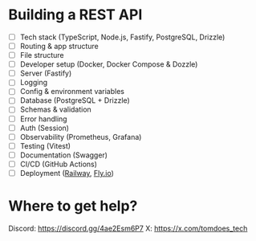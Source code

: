 # Building a REST API
- [ ] Tech stack (TypeScript, Node.js, Fastify, PostgreSQL, Drizzle)
- [ ] Routing & app structure
- [ ] File structure
- [ ] Developer setup (Docker, Docker Compose & Dozzle)
- [ ] Server (Fastify)
- [ ] Logging
- [ ] Config & environment variables
- [ ] Database (PostgreSQL + Drizzle)
- [ ] Schemas & validation
- [ ] Error handling
- [ ] Auth (Session)
- [ ] Observability (Prometheus, Grafana)
- [ ] Testing (Vitest)
- [ ] Documentation (Swagger)
- [ ] CI/CD (GitHub Actions)
- [ ] Deployment ([Railway](https://railway.com/), [Fly.io](https://fly.io/))

# Where to get help?
Discord: https://discord.gg/4ae2Esm6P7
X: https://x.com/tomdoes_tech